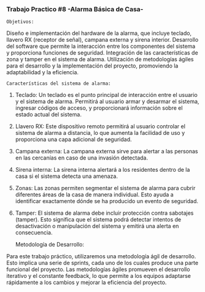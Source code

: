 ### Trabajo Practico #8 -Alarma Básica de Casa-

 	Objetivos:

Diseño e implementación del hardware de la alarma, que incluye teclado, llavero RX (receptor de señal), campana externa y sirena interior.
Desarrollo del software que permite la interacción entre los componentes del sistema y proporciona funciones de seguridad.
Integración de las características de zona y tamper en el sistema de alarma.
Utilización de metodologías ágiles para el desarrollo y la implementación del proyecto, promoviendo la adaptabilidad y la eficiencia.

 	Características del sistema de alarma:

1.	Teclado: Un teclado es el punto principal de interacción entre el usuario y el sistema de alarma. Permitirá al usuario armar y desarmar el sistema, ingresar códigos de acceso, y proporcionará información sobre el estado actual del sistema.

2.	Llavero RX: Este dispositivo remoto permitirá al usuario controlar el sistema de alarma a distancia, lo que aumenta la facilidad de uso y proporciona una capa adicional de seguridad.

3.	Campana externa: La campana externa sirve para alertar a las personas en las cercanías en caso de una invasión detectada.

4.	Sirena interna: La sirena interna alertará a los residentes dentro de la casa si el sistema detecta una amenaza.

5.	Zonas: Las zonas permiten segmentar el sistema de alarma para cubrir diferentes áreas de la casa de manera individual. Esto ayuda a identificar exactamente dónde se ha producido un evento de seguridad.

6.	Tamper: El sistema de alarma debe incluir protección contra sabotajes (tamper). Esto significa que el sistema podrá detectar intentos de desactivación o manipulación del sistema y emitirá una alerta en consecuencia.


 	Metodología de Desarrollo:

Para este trabajo práctico, utilizaremos una metodología ágil de desarrollo. Esto
implica una serie de sprints, cada uno de los cuales produce una parte funcional del
proyecto. Las metodologías ágiles promueven el desarrollo iterativo y el constante
feedback, lo que permite a los equipos adaptarse rápidamente a los cambios y
mejorar la eficiencia del proyecto.
